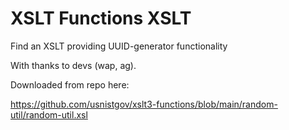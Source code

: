 # XSLT Functions XSLT

Find an XSLT providing UUID-generator functionality

With thanks to devs (wap, ag).

Downloaded from repo here:

https://github.com/usnistgov/xslt3-functions/blob/main/random-util/random-util.xsl
